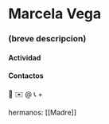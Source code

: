 # Marcela Vega
### (breve descripcion)

#### Actividad

#### Contactos
📍
✉️ @
📞 +

hermanos: [[Madre]]